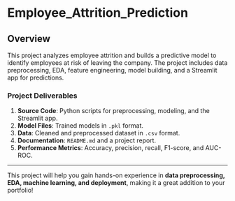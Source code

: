 # Employee_Attrition_Prediction

## Overview
This project analyzes employee attrition and builds a predictive model to identify employees at risk of leaving the company. The project includes data preprocessing, EDA, feature engineering, model building, and a Streamlit app for predictions.
### **Project Deliverables**
1. **Source Code**: Python scripts for preprocessing, modeling, and the Streamlit app.
2. **Model Files**: Trained models in `.pkl` format.
3. **Data**: Cleaned and preprocessed dataset in `.csv` format.
4. **Documentation**: `README.md` and a project report.
5. **Performance Metrics**: Accuracy, precision, recall, F1-score, and AUC-ROC.

---

This project will help you gain hands-on experience in **data preprocessing, EDA, machine learning, and deployment**, making it a great addition to your portfolio!
